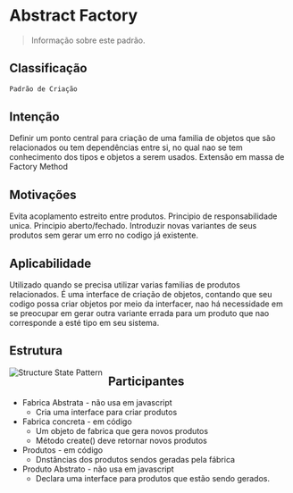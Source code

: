 # Abstract Factory
> Informação sobre este padrão.

## Classificação
```sh
Padrão de Criação
```

## Intenção
Definir um ponto central para criação de uma familia de objetos que são relacionados ou tem dependências entre si, no qual nao se tem conhecimento dos tipos e objetos a serem usados. Extensão em massa de Factory Method

## Motivações
Evita acoplamento estreito entre produtos.
Principio de responsabilidade unica.
Principio aberto/fechado. Introduzir novas variantes de seus produtos sem gerar um erro no codigo já existente.

## Aplicabilidade
Utilizado quando se precisa utilizar varias familias de produtos relacionados.
É uma interface de criação de objetos, contando que seu codigo possa criar objetos por meio da interfacer, nao há necessidade em se preocupar em gerar outra variante errada para um produto que nao corresponde a esté tipo em seu sistema.

## Estrutura
<img src="structure_state.png"
     alt="Structure State Pattern"
     style="float: left; margin-right: 10px;" />
     
## Participantes
* Fabrica Abstrata - não usa em javascript
    * Cria uma interface para criar produtos
* Fabrica concreta - em código
    * Um objeto de fabrica que gera novos produtos
    * Método create() deve retornar novos produtos
* Produtos - em código
    * Dnstâncias dos produtos sendos geradas pela fábrica
* Produto Abstrato - não usa em javascript
    * Declara uma interface para produtos que estão sendo gerados.

